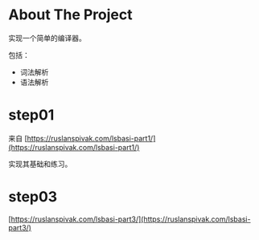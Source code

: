 
# About The Project

实现一个简单的编译器。

包括：

* 词法解析
* 语法解析

# step01

来自 [https://ruslanspivak.com/lsbasi-part1/](https://ruslanspivak.com/lsbasi-part1/)

实现其基础和练习。

# step03

[https://ruslanspivak.com/lsbasi-part3/](https://ruslanspivak.com/lsbasi-part3/)

